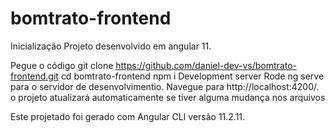 # bomtrato-frontend
Inicialização
Projeto desenvolvido em angular 11. 

Pegue o código
git clone https://github.com/daniel-dev-vs/bomtrato-frontend.git 
cd bomtrato-frontend
npm i
Development server
Rode ng serve para o servidor de desenvolvimentio. Navegue para http://localhost:4200/. o projeto atualizará automaticamente se tiver alguma mudança nos arquivos

Este projetado foi gerado com Angular CLI versão 11.2.11.
